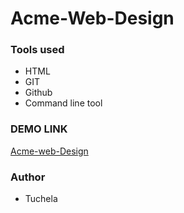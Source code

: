 # Acme-Web-Design

### Tools used

- HTML
- GIT
- Github
- Command line tool

### DEMO LINK

[Acme-web-Design](https://tuchela.github.io/acme-web-design/)

### Author

- Tuchela
